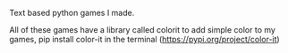 Text based python games I made.

All of these games have a library called colorit to add simple color to my games, pip install color-it in the terminal (https://pypi.org/project/color-it)
